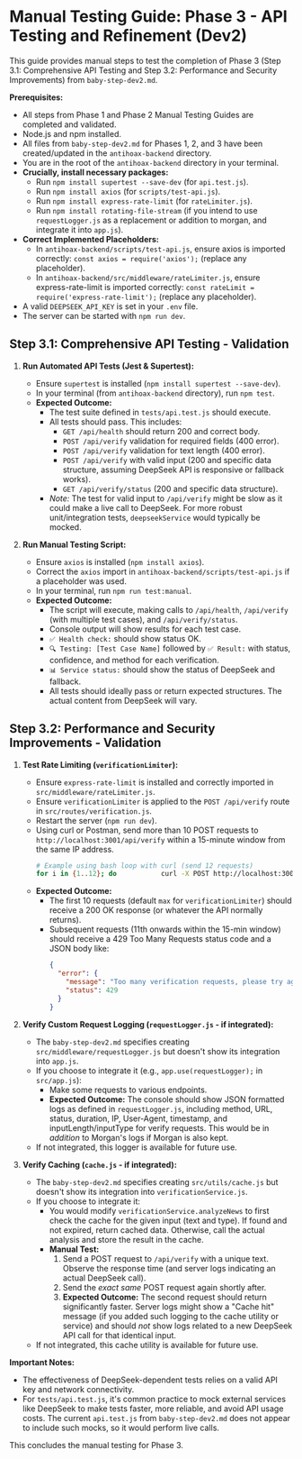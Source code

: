 # Manual Testing Guide: Phase 3 - API Testing and Refinement (Dev2)

This guide provides manual steps to test the completion of Phase 3 (Step 3.1: Comprehensive API Testing and Step 3.2: Performance and Security Improvements) from `baby-step-dev2.md`.

**Prerequisites:**
*   All steps from Phase 1 and Phase 2 Manual Testing Guides are completed and validated.
*   Node.js and npm installed.
*   All files from `baby-step-dev2.md` for Phases 1, 2, and 3 have been created/updated in the `antihoax-backend` directory.
*   You are in the root of the `antihoax-backend` directory in your terminal.
*   **Crucially, install necessary packages:**
    *   Run `npm install supertest --save-dev` (for `api.test.js`).
    *   Run `npm install axios` (for `scripts/test-api.js`).
    *   Run `npm install express-rate-limit` (for `rateLimiter.js`).
    *   Run `npm install rotating-file-stream` (if you intend to use `requestLogger.js` as a replacement or addition to morgan, and integrate it into `app.js`).
*   **Correct Implemented Placeholders:**
    *   In `antihoax-backend/scripts/test-api.js`, ensure axios is imported correctly: `const axios = require('axios');` (replace any placeholder).
    *   In `antihoax-backend/src/middleware/rateLimiter.js`, ensure express-rate-limit is imported correctly: `const rateLimit = require('express-rate-limit');` (replace any placeholder).
*   A valid `DEEPSEEK_API_KEY` is set in your `.env` file.
*   The server can be started with `npm run dev`.

## Step 3.1: Comprehensive API Testing - Validation

1.  **Run Automated API Tests (Jest & Supertest):**
    *   Ensure `supertest` is installed (`npm install supertest --save-dev`).
    *   In your terminal (from `antihoax-backend` directory), run `npm test`.
    *   **Expected Outcome:**
        *   The test suite defined in `tests/api.test.js` should execute.
        *   All tests should pass. This includes:
            *   `GET /api/health` should return 200 and correct body.
            *   `POST /api/verify` validation for required fields (400 error).
            *   `POST /api/verify` validation for text length (400 error).
            *   `POST /api/verify` with valid input (200 and specific data structure, assuming DeepSeek API is responsive or fallback works).
            *   `GET /api/verify/status` (200 and specific data structure).
        *   *Note:* The test for valid input to `/api/verify` might be slow as it could make a live call to DeepSeek. For more robust unit/integration tests, `deepseekService` would typically be mocked.

2.  **Run Manual Testing Script:**
    *   Ensure `axios` is installed (`npm install axios`).
    *   Correct the `axios` import in `antihoax-backend/scripts/test-api.js` if a placeholder was used.
    *   In your terminal, run `npm run test:manual`.
    *   **Expected Outcome:**
        *   The script will execute, making calls to `/api/health`, `/api/verify` (with multiple test cases), and `/api/verify/status`.
        *   Console output will show results for each test case.
        *   `✅ Health check:` should show status OK.
        *   `🔍 Testing: [Test Case Name]` followed by `✅ Result:` with status, confidence, and method for each verification.
        *   `📊 Service status:` should show the status of DeepSeek and fallback.
        *   All tests should ideally pass or return expected structures. The actual content from DeepSeek will vary.

## Step 3.2: Performance and Security Improvements - Validation

1.  **Test Rate Limiting (`verificationLimiter`):**
    *   Ensure `express-rate-limit` is installed and correctly imported in `src/middleware/rateLimiter.js`.
    *   Ensure `verificationLimiter` is applied to the `POST /api/verify` route in `src/routes/verification.js`.
    *   Restart the server (`npm run dev`).
    *   Using curl or Postman, send more than 10 POST requests to `http://localhost:3001/api/verify` within a 15-minute window from the same IP address.
        ```bash
        # Example using bash loop with curl (send 12 requests)
        for i in {1..12}; do           curl -X POST http://localhost:3001/api/verify             -H "Content-Type: application/json"             -d '{"text": "rate limit test content '$i'"}'             -w "\nResponse Code: %{http_code}\n\n" && sleep 1;         done
        ```
    *   **Expected Outcome:**
        *   The first 10 requests (default `max` for `verificationLimiter`) should receive a 200 OK response (or whatever the API normally returns).
        *   Subsequent requests (11th onwards within the 15-min window) should receive a 429 Too Many Requests status code and a JSON body like:
            ```json
            {
              "error": {
                "message": "Too many verification requests, please try again later",
                "status": 429
              }
            }
            ```

2.  **Verify Custom Request Logging (`requestLogger.js` - if integrated):**
    *   The `baby-step-dev2.md` specifies creating `src/middleware/requestLogger.js` but doesn't show its integration into `app.js`.
    *   If you choose to integrate it (e.g., `app.use(requestLogger);` in `src/app.js`):
        *   Make some requests to various endpoints.
        *   **Expected Outcome:** The console should show JSON formatted logs as defined in `requestLogger.js`, including method, URL, status, duration, IP, User-Agent, timestamp, and inputLength/inputType for verify requests. This would be in *addition* to Morgan's logs if Morgan is also kept.
    *   If not integrated, this logger is available for future use.

3.  **Verify Caching (`cache.js` - if integrated):**
    *   The `baby-step-dev2.md` specifies creating `src/utils/cache.js` but doesn't show its integration into `verificationService.js`.
    *   If you choose to integrate it:
        *   You would modify `verificationService.analyzeNews` to first check the cache for the given input (text and type). If found and not expired, return cached data. Otherwise, call the actual analysis and store the result in the cache.
        *   **Manual Test:**
            1.  Send a POST request to `/api/verify` with a unique text. Observe the response time (and server logs indicating an actual DeepSeek call).
            2.  Send the *exact same* POST request again shortly after.
            3.  **Expected Outcome:** The second request should return significantly faster. Server logs might show a "Cache hit" message (if you added such logging to the cache utility or service) and should *not* show logs related to a new DeepSeek API call for that identical input.
    *   If not integrated, this cache utility is available for future use.

**Important Notes:**
*   The effectiveness of DeepSeek-dependent tests relies on a valid API key and network connectivity.
*   For `tests/api.test.js`, it's common practice to mock external services like DeepSeek to make tests faster, more reliable, and avoid API usage costs. The current `api.test.js` from `baby-step-dev2.md` does not appear to include such mocks, so it would perform live calls.

This concludes the manual testing for Phase 3.
